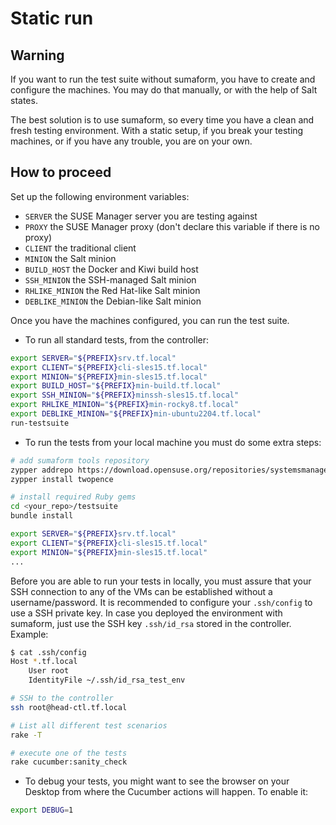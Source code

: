 # Static run

## Warning

If you want to run the test suite without sumaform, you have to create and configure the machines.
You may do that manually, or with the help of Salt states.

The best solution is to use sumaform, so every time you have a clean and fresh testing environment.
With a static setup, if you break your testing machines, or if you have any trouble, you are on your own.

## How to proceed

Set up the following environment variables:

* `SERVER` the SUSE Manager server you are testing against
* `PROXY` the SUSE Manager proxy (don't declare this variable if there is no proxy)
* `CLIENT` the traditional client
* `MINION` the Salt minion
* `BUILD_HOST` the Docker and Kiwi build host
* `SSH_MINION` the SSH-managed Salt minion
* `RHLIKE_MINION` the Red Hat-like Salt minion
* `DEBLIKE_MINION` the Debian-like Salt minion

Once you have the machines configured, you can run the test suite.

* To run all standard tests, from the controller:

```bash
export SERVER="${PREFIX}srv.tf.local"
export CLIENT="${PREFIX}cli-sles15.tf.local"
export MINION="${PREFIX}min-sles15.tf.local"
export BUILD_HOST="${PREFIX}min-build.tf.local"
export SSH_MINION="${PREFIX}minssh-sles15.tf.local"
export RHLIKE_MINION="${PREFIX}min-rocky8.tf.local"
export DEBLIKE_MINION="${PREFIX}min-ubuntu2204.tf.local"
run-testsuite
```

* To run the tests from your local machine you must do some extra steps:

```bash
# add sumaform tools repository
zypper addrepo https://download.opensuse.org/repositories/systemsmanagement:/sumaform:/tools/openSUSE_Tumbleweed/
zypper install twopence

# install required Ruby gems
cd <your_repo>/testsuite
bundle install

export SERVER="${PREFIX}srv.tf.local"
export CLIENT="${PREFIX}cli-sles15.tf.local"
export MINION="${PREFIX}min-sles15.tf.local"
...
```

Before you are able to run your tests in locally, you must assure that your SSH connection to any of the VMs can be
established without a username/password.
It is recommended to configure your `.ssh/config` to use a SSH private key.
In case you deployed the environment with sumaform, just use the SSH key `.ssh/id_rsa` stored in the controller.
Example:

```bash
$ cat .ssh/config
Host *.tf.local
    User root
    IdentityFile ~/.ssh/id_rsa_test_env

# SSH to the controller
ssh root@head-ctl.tf.local

# List all different test scenarios
rake -T

# execute one of the tests
rake cucumber:sanity_check
```

* To debug your tests, you might want to see the browser on your Desktop from where the Cucumber actions will happen.
To enable it:

```bash
export DEBUG=1
```

